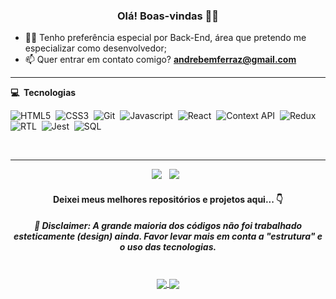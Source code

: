 <h3 align="center">Olá! Boas-vindas 🙋‍♂️</h3>

- 👨‍💻 Tenho preferência especial por Back-End, área que pretendo me especializar como desenvolvedor;
- 📫 Quer entrar em contato comigo? **andrebemferraz@gmail.com**

<hr/>

<b> :computer: &nbsp;Tecnologias</b>
  <br/>

![HTML5](https://img.shields.io/badge/-HTML5-E34F26?style=flat=square&logo=html5&logoColor=white)&nbsp;
![CSS3](https://img.shields.io/badge/-CSS3-1572B6?style=flat=square&logo=css3&logoColor=white)&nbsp;
![Git](https://img.shields.io/badge/-Git-F05032?style=flat=square&logo=git&logoColor=white)&nbsp;
![Javascript](https://img.shields.io/badge/-Javascript-yellow?style=flat=square&logo=javascript&logoColor=white)&nbsp;
![React](https://img.shields.io/badge/-React-61DAFB?style=flat=square&logo=react&logoColor=black)&nbsp;
![Context API](https://img.shields.io/badge/-Context%20API-61DAFB?style=flat=square&logo=react&logoColor=black)&nbsp;
![Redux](https://img.shields.io/badge/-Redux-764ABC?style=flat=square&logo=redux&logoColor=white)&nbsp;
![RTL](https://img.shields.io/badge/-RTL-61DAFB?style=flat=square&logo=react&logoColor=black)&nbsp;
![Jest](https://img.shields.io/badge/-Jest-C21325?style=flat=square&logo=jest&logoColor=white)&nbsp;
![SQL](https://img.shields.io/badge/-SQL-4479A1?style=flat=square&logo=mysql&logoColor=white)&nbsp;

<br/>

<hr/>

<p align="center">
  <a href = "mailto: andrebemferraz@gmail.com"><img src="https://img.shields.io/badge/-Gmail-%23333?style=for-the-badge&logo=gmail&logoColor=white" target="_blank"></a>&nbsp;&nbsp;
  <a href="https://www.linkedin.com/in/andrebem/"><img src="https://img.shields.io/badge/linkedin-%230077B5.svg?&style=for-the-badge&logo=linkedin&logoColor=white" /></a>&nbsp;&nbsp;
</p>

<h4 align="center">
Deixei meus melhores repositórios e projetos aqui... 👇
</h4>
<h5 align="center">
🚨 Disclaimer: A grande maioria dos códigos não foi trabalhado esteticamente (design) ainda. Favor levar mais em conta a "estrutura" e o uso das tecnologias.
</h5>

<br />

<div align="center">
  <a href="https://github.com/andredebem/mysql-vocabulary-booster">
    <img align="center" src="https://github-readme-stats.vercel.app/api/pin/?username=andredebem&repo=mysql-vocabulary-booster&theme=darcula" />
  </a>
  <a href="https://github.com/anuraghazra/convoychat">
    <img align="center" src="https://github-readme-stats.vercel.app/api/pin/?username=anuraghazra&repo=convoychat" />
  </a>
</div>

<!--
**andredebem/andredebem** is a ✨ _special_ ✨ repository because its `README.md` (this file) appears on your GitHub profile.

Here are some ideas to get you started:

- 🔭 I’m currently working on ...
- 🌱 I’m currently learning ...
- 👯 I’m looking to collaborate on ...
- 🤔 I’m looking for help with ...
- 💬 Ask me about ...
- 📫 How to reach me: ...
- 😄 Pronouns: ...
- ⚡ Fun fact: ...
-->
